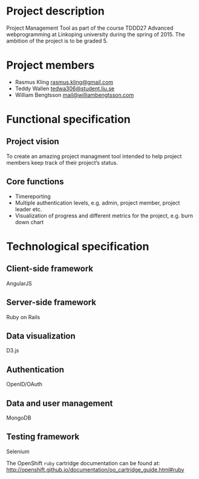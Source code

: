 # Project description
Project Management Tool as part of the course TDDD27 Advanced webprogramming at 
Linkoping university during the spring of 2015. The ambition of the project is 
to be graded 5.

# Project members
- Rasmus Kling rasmus.kling@gmail.com
- Teddy Wallen tedwa306@student.liu.se
- William Bengtsson mail@williambengtsson.com

# Functional specification
## Project vision
To create an amazing project managment tool intended to help project members 
keep track of their project’s status.

## Core functions
- Timereporting
- Multiple authentication levels, e.g. admin, project member, project leader etc.
- Visualization of progress and different metrics for the project, e.g. burn down 
chart

# Technological specification
## Client-side framework
AngularJS

## Server-side framework
Ruby on Rails

## Data visualization
D3.js

## Authentication
OpenID/OAuth

## Data and user management
MongoDB

## Testing framework
Selenium

The OpenShift `ruby` cartridge documentation can be found at:
http://openshift.github.io/documentation/oo_cartridge_guide.html#ruby
